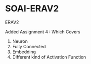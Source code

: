 # SOAI-ERAV2
ERAV2

Added Assignment 4 : Which Covers 
1. Neuron
2. Fully Connected 
3. Embedding
4. Different kind of Activation Function
